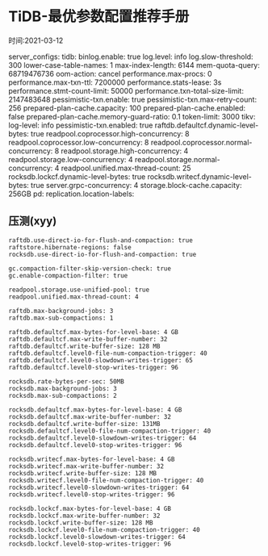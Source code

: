 # TiDB-最优参数配置推荐手册
时间:2021-03-12


server_configs:
  tidb:
    binlog.enable: true
    log.level: info
    log.slow-threshold: 300
    lower-case-table-names: 1
    max-index-length: 6144
    mem-quota-query: 68719476736
    oom-action: cancel
    performance.max-procs: 0
    performance.max-txn-ttl: 7200000
    performance.stats-lease: 3s
    performance.stmt-count-limit: 50000
    performance.txn-total-size-limit: 2147483648
    pessimistic-txn.enable: true
    pessimistic-txn.max-retry-count: 256
    prepared-plan-cache.capacity: 100
    prepared-plan-cache.enabled: false
    prepared-plan-cache.memory-guard-ratio: 0.1
    token-limit: 3000
  tikv:
    log-level: info
    pessimistic-txn.enabled: true
    raftdb.defaultcf.dynamic-level-bytes: true
    readpool.coprocessor.high-concurrency: 8
    readpool.coprocessor.low-concurrency: 8
    readpool.coprocessor.normal-concurrency: 8
    readpool.storage.high-concurrency: 4
    readpool.storage.low-concurrency: 4
    readpool.storage.normal-concurrency: 4
    readpool.unified.max-thread-count: 25
    rocksdb.lockcf.dynamic-level-bytes: true
    rocksdb.writecf.dynamic-level-bytes: true
    server.grpc-concurrency: 4
    storage.block-cache.capacity: 256GB
  pd:
    replication.location-labels:


    
## 压测(xyy)

```
raftdb.use-direct-io-for-flush-and-compaction: true
raftstore.hibernate-regions: false
rocksdb.use-direct-io-for-flush-and-compaction: true

gc.compaction-filter-skip-version-check: true
gc.enable-compaction-filter: true

readpool.storage.use-unified-pool: true
readpool.unified.max-thread-count: 4

raftdb.max-background-jobs: 3
raftdb.max-sub-compactions: 1

raftdb.defaultcf.max-bytes-for-level-base: 4 GB
raftdb.defaultcf.max-write-buffer-number: 32
raftdb.defaultcf.write-buffer-size: 128 MB
raftdb.defaultcf.level0-file-num-compaction-trigger: 40
raftdb.defaultcf.level0-slowdown-writes-trigger: 65
raftdb.defaultcf.level0-stop-writes-trigger: 96

rocksdb.rate-bytes-per-sec: 50MB
rocksdb.max-background-jobs: 3
rocksdb.max-sub-compactions: 2

rocksdb.defaultcf.max-bytes-for-level-base: 4 GB
rocksdb.defaultcf.max-write-buffer-number: 32
rocksdb.defaultcf.write-buffer-size: 131MB
rocksdb.defaultcf.level0-file-num-compaction-trigger: 40
rocksdb.defaultcf.level0-slowdown-writes-trigger: 64
rocksdb.defaultcf.level0-stop-writes-trigger: 96

rocksdb.writecf.max-bytes-for-level-base: 4 GB
rocksdb.writecf.max-write-buffer-number: 32
rocksdb.writecf.write-buffer-size: 128 MB
rocksdb.writecf.level0-file-num-compaction-trigger: 40
rocksdb.writecf.level0-slowdown-writes-trigger: 64
rocksdb.writecf.level0-stop-writes-trigger: 96

rocksdb.lockcf.max-bytes-for-level-base: 4 GB
rocksdb.lockcf.max-write-buffer-number: 32
rocksdb.lockcf.write-buffer-size: 128 MB
rocksdb.lockcf.level0-file-num-compaction-trigger: 40
rocksdb.lockcf.level0-slowdown-writes-trigger: 64
rocksdb.lockcf.level0-stop-writes-trigger: 96
```